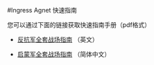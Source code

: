 #Ingress Agnet 快速指南

您可以通过下面的链接获取快速指南手册（pdf格式）

* [反抗军全套战场指南](https://p5.zdassets.com/hc/theme_assets/764160/200122727/RES_QuickGuideKit__1_.pdf) （英文）

* [启蒙军全套战场指南](https://p5.zdassets.com/hc/theme_assets/764160/200122727/ENL_QuickGuideKit_zhHans.pdf) （简体中文）
